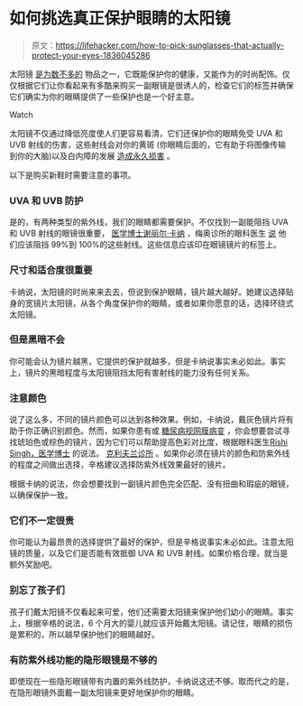 # 如何挑选真正保护眼睛的太阳镜

> 原文：<https://lifehacker.com/how-to-pick-sunglasses-that-actually-protect-your-eyes-1836045286>

太阳镜 [是为数不多的](https://lifehacker.com/tag/sun-glasses) 物品之一，它既能保护你的健康，又能作为的时尚配饰。仅仅根据它们让你看起来有多酷来购买一副眼镜是很诱人的，检查它们的标签并确保它们确实为你的眼睛提供了一些保护也是一个好主意。

Watch

太阳镜不仅通过降低亮度使人们更容易看清，它们还保护你的眼睛免受 UVA 和 UVB 射线的伤害，这些射线会对你的黄斑 (你眼睛后面的，它有助于将图像传输到你的大脑)以及白内障的发展 [造成永久损害](https://www.mayoclinic.org/healthy-lifestyle/adult-health/expert-answers/uv-protection/faq-20058021?mc_id=us&utm_source=newsnetwork&utm_medium=l&utm_content=content&utm_campaign=mayoclinic&geo=national&placementsite=enterprise&cauid=100721&_ga=2.35168865.1327681020.1562081701-1802723852.1558308291) 。

以下是购买新鞋时需要注意的事项。

### UVA 和 UVB 防护

是的，有两种类型的紫外线，我们的眼睛都需要保护。不仅找到一副能阻挡 UVA 和 UVB 射线的眼镜很重要， [医学博士谢丽尔·卡纳](https://www.mayoclinic.org/biographies/khanna-cheryl-l-m-d/bio-20055437) ，梅奥诊所的眼科医生 [说](https://www.mayoclinic.org/healthy-lifestyle/adult-health/expert-answers/uv-protection/faq-20058021?mc_id=us&utm_source=newsnetwork&utm_medium=l&utm_content=content&utm_campaign=mayoclinic&geo=national&placementsite=enterprise&cauid=100721&_ga=2.35168865.1327681020.1562081701-1802723852.1558308291) 他们应该阻挡 99%到 100%的这些射线。这些信息应该印在眼镜镜片的标签上。

### 尺寸和适合度很重要

卡纳说，太阳镜的时尚来来去去，但说到保护眼睛，镜片越大越好。她建议选择贴身的宽镜片太阳镜，从各个角度保护你的眼睛，或者如果你愿意的话，选择环绕式太阳镜。

### 但是黑暗不会

你可能会认为镜片越黑，它提供的保护就越多，但是卡纳说事实未必如此。事实上，镜片的黑暗程度与太阳镜阻挡太阳有害射线的能力没有任何关系。

### 注意颜色

说了这么多，不同的镜片颜色可以达到各种效果。例如，卡纳说，戴灰色镜片将有助于你正确识别颜色。然而，如果你患有或 [糖尿病视网膜病变](http://my.clevelandclinic.org/disorders/diabetic_retinopathy/hic_diabetic_retinopathy.aspx) ，你会想要尝试寻找琥珀色或棕色的镜片，因为它们可以帮助提高色彩对比度，根据眼科医生[Rishi Singh，医学博士](http://my.clevelandclinic.org/staff_directory/staff_display.aspx?doctorid=6900) 的说法。 [克利夫兰诊所](https://health.clevelandclinic.org/how-to-choose-the-best-sunglasses-for-your-eye-health/) 。如果你必须在镜片的颜色和防紫外线的程度之间做出选择，辛格建议选择防紫外线效果最好的镜片。

根据卡纳的说法，你会想要找到一副镜片颜色完全匹配、没有扭曲和瑕疵的眼镜，以确保保护一致。

### 它们不一定很贵

你可能认为最昂贵的选择提供了最好的保护，但是辛格说事实未必如此。注意太阳镜的质量，以及它们是否能有效抵御 UVA 和 UVB 射线。如果价格合理，就当是额外奖励吧。

### 别忘了孩子们

孩子们戴太阳镜不仅看起来可爱，他们还需要太阳镜来保护他们幼小的眼睛。事实上，根据辛格的说法，6 个月大的婴儿就应该开始戴太阳镜。请记住，眼睛的损伤是累积的，所以越早保护他们的眼睛越好。

### **有防紫外线功能的隐形眼镜是不够的**

即使现在一些隐形眼镜带有内置的紫外线防护，卡纳说这还不够。取而代之的是，在隐形眼镜外面戴一副太阳镜来更好地保护你的眼睛。